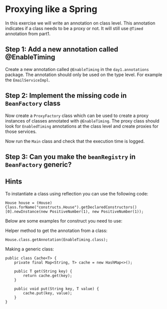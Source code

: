 # Proxying like a Spring

In this exercise we will write an annotation on class level. This annotation indicates if a class needs to be a proxy or
not. It will still use `@Timed` annotation from part1.

## Step 1: Add a new annotation called @EnableTiming

Create a new annotation called `@EnableTiming` in the `day1.annotations` package. The annotation should only be used on the type level. For example the `EmailServiceImpl`.

## Step 2: Implement the missing code in `BeanFactory` class

Now create a `ProxyFactory` class which can be used to create a proxy instances of classes annotated
with `@EnableTiming`.
The proxy class should look for `EnabledTiming` annotations at the class level and create proxies for those services.

Now run the `Main` class and check that the execution time is logged.


## Step 3: Can you make the `beanRegistry` in `BeanFactory` generic?


## Hints

To instantiate a class using reflection you can use the following code:

```
House house = (House) Class.forName("constructs.House").getDeclaredConstructors()[0].newInstance(new PositiveNumber(1), new PositiveNumber(1));
```


Below are some examples for construct you need to use:

Helper method to get the annotation from a class:

```
House.class.getAnnotation(EnableTiming.class);
```

Making a generic class:

```
public class Cache<T> {
    private final Map<String, T> cache = new HashMap<>();

    public T get(String key) {
        return cache.get(key);
    }

    public void put(String key, T value) {
        cache.put(key, value);
    }
}
```
